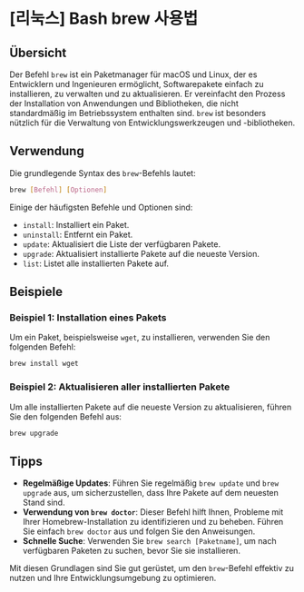 # [리눅스] Bash brew 사용법

## Übersicht

Der Befehl `brew` ist ein Paketmanager für macOS und Linux, der es Entwicklern und Ingenieuren ermöglicht, Softwarepakete einfach zu installieren, zu verwalten und zu aktualisieren. Er vereinfacht den Prozess der Installation von Anwendungen und Bibliotheken, die nicht standardmäßig im Betriebssystem enthalten sind. `brew` ist besonders nützlich für die Verwaltung von Entwicklungswerkzeugen und -bibliotheken.

## Verwendung

Die grundlegende Syntax des `brew`-Befehls lautet:

```bash
brew [Befehl] [Optionen]
```

Einige der häufigsten Befehle und Optionen sind:

- `install`: Installiert ein Paket.
- `uninstall`: Entfernt ein Paket.
- `update`: Aktualisiert die Liste der verfügbaren Pakete.
- `upgrade`: Aktualisiert installierte Pakete auf die neueste Version.
- `list`: Listet alle installierten Pakete auf.

## Beispiele

### Beispiel 1: Installation eines Pakets

Um ein Paket, beispielsweise `wget`, zu installieren, verwenden Sie den folgenden Befehl:

```bash
brew install wget
```

### Beispiel 2: Aktualisieren aller installierten Pakete

Um alle installierten Pakete auf die neueste Version zu aktualisieren, führen Sie den folgenden Befehl aus:

```bash
brew upgrade
```

## Tipps

- **Regelmäßige Updates**: Führen Sie regelmäßig `brew update` und `brew upgrade` aus, um sicherzustellen, dass Ihre Pakete auf dem neuesten Stand sind.
- **Verwendung von `brew doctor`**: Dieser Befehl hilft Ihnen, Probleme mit Ihrer Homebrew-Installation zu identifizieren und zu beheben. Führen Sie einfach `brew doctor` aus und folgen Sie den Anweisungen.
- **Schnelle Suche**: Verwenden Sie `brew search [Paketname]`, um nach verfügbaren Paketen zu suchen, bevor Sie sie installieren.

Mit diesen Grundlagen sind Sie gut gerüstet, um den `brew`-Befehl effektiv zu nutzen und Ihre Entwicklungsumgebung zu optimieren.